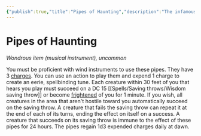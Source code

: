 ```yaml
---
{"publish":true,"title":"Pipes of Haunting","description":"The infamous instrument killing audiences all over the place.","created":"2025-07-21","modified":"2025-07-23T16:18:44.521+02:00","published":"2025-07-21","cssclasses":""}
---
```


# Pipes of Haunting
_Wondrous item (musical instrument), uncommon_  

You must be proficient with wind instruments to use these pipes. They have 3 [charges](https://roll20.net/compendium/dnd5e/Rules:Magic%20Items?expansion=34047#toc_9). You can use an action to play them and expend 1 charge to create an eerie, spellbinding tune. Each creature within 30 feet of you that hears you play must succeed on a DC 15 [[Spells/Saving throws/Wisdom saving throw]] or become [frightened](https://roll20.net/compendium/dnd5e/Rules:Conditions?expansion=34047#toc_4) of you for 1 minute. If you wish, all creatures in the area that aren't hostile toward you automatically succeed on the saving throw. A creature that fails the saving throw can repeat it at the end of each of its turns, ending the effect on itself on a success. A creature that succeeds on its saving throw is immune to the effect of these pipes for 24 hours. The pipes regain 1d3 expended charges daily at dawn.